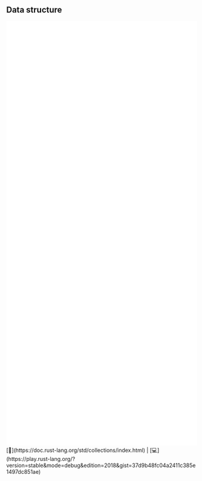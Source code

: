 ## Data structure
<img src="lib/images/data-structures.svg" style="height: 28vh"/>  
[📒](https://doc.rust-lang.org/std/collections/index.html) | 
[💻](https://play.rust-lang.org/?version=stable&mode=debug&edition=2018&gist=37d9b48fc04a2411c385e1497dc851ae)

<!--
let mut alphabet: HashSet<&str> = vec!["a", "b", "c"].into_iter().collect();
alphabet.insert("®️");
let a = alphabet.get("a");
let mut departements: HashMap<u8, &str> = vec![(23, "Creuse")].into_iter().collect();
departements.insert(75, "Paris");
let best_departement = departements[&23];
-->